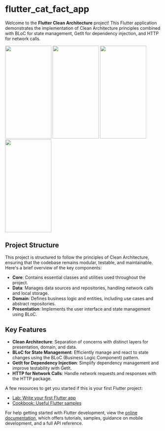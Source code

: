 # flutter_cat_fact_app

Welcome to the **Flutter Clean Architecture** project! This Flutter application demonstrates the implementation of Clean Architecture principles combined with BLoC for state management, GetIt for dependency injection, and HTTP for network calls.

<img src="screenshot/home_page.png" width="150" height="300em" /> <img src="screenshot/network_error_page.png" width="150" height="300em" /> <img src="screenshot/home_dark.png" width="150" height="300em" /> <img src="screenshot/network_error_dark.png" width="150" height="300em" />


## Project Structure

This project is structured to follow the principles of Clean Architecture, ensuring that the codebase remains modular, testable, and maintainable. Here's a brief overview of the key components:

- **Core**: Contains essential classes and utilities used throughout the project.
- **Data**: Manages data sources and repositories, handling network calls and local storage.
- **Domain**: Defines business logic and entities, including use cases and abstract repositories.
- **Presentation**: Implements the user interface and state management using BLoC.

## Key Features

- **Clean Architecture**: Separation of concerns with distinct layers for presentation, domain, and data.
- **BLoC for State Management**: Efficiently manage and react to state changes using the BLoC (Business Logic Component) pattern.
- **GetIt for Dependency Injection**: Simplify dependency management and improve testability with GetIt.
- **HTTP for Network Calls**: Handle network requests and responses with the HTTP package.

A few resources to get you started if this is your first Flutter project:

- [Lab: Write your first Flutter app](https://docs.flutter.dev/get-started/codelab)
- [Cookbook: Useful Flutter samples](https://docs.flutter.dev/cookbook)

For help getting started with Flutter development, view the
[online documentation](https://docs.flutter.dev/), which offers tutorials,
samples, guidance on mobile development, and a full API reference.

